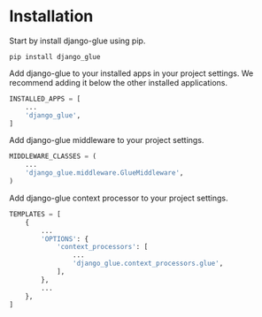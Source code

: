 # Installation

Start by install django-glue using pip.

```
pip install django_glue
```

Add django-glue to your installed apps in your project settings. 
We recommend adding it below the other installed applications.

```python
INSTALLED_APPS = [
    ...
    'django_glue',
]
```

Add django-glue middleware to your project settings.

```python
MIDDLEWARE_CLASSES = (
    ...
    'django_glue.middleware.GlueMiddleware',
)

```

Add django-glue context processor to your project settings.

```python
TEMPLATES = [
    {
        ...
        'OPTIONS': {
            'context_processors': [
                ...
                'django_glue.context_processors.glue',
            ],
        },
        ...
    },
]
```